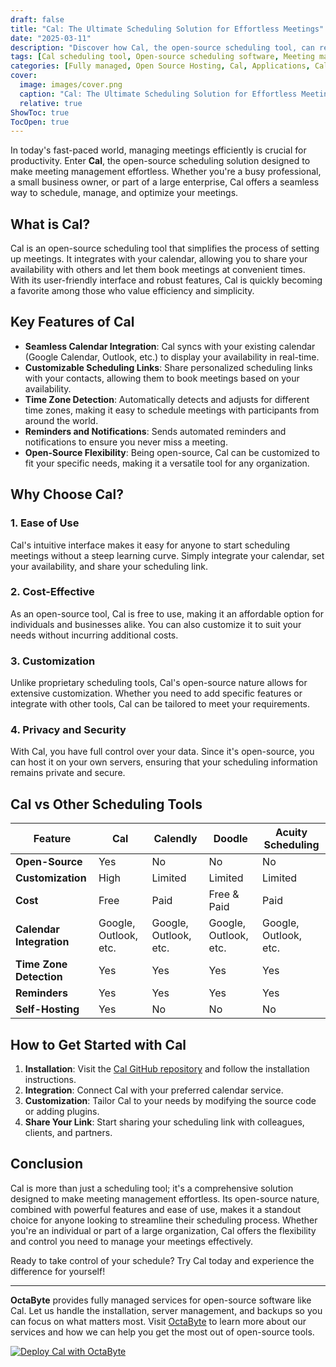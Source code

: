 ```yaml
---
draft: false
title: "Cal: The Ultimate Scheduling Solution for Effortless Meetings"
date: "2025-03-11"
description: "Discover how Cal, the open-source scheduling tool, can revolutionize your meeting management. Learn about its features, benefits, and how it compares to other scheduling solutions. Perfect for businesses and individuals looking to streamline their scheduling process."
tags: [Cal scheduling tool, Open-source scheduling software, Meeting management, Cal vs other scheduling tools, Effortless meeting scheduling, Open-source Cal features, Best scheduling software, Cal open-source alternative]
categories: [Fully managed, Open Source Hosting, Cal, Applications, Calendar]
cover:
  image: images/cover.png
  caption: "Cal: The Ultimate Scheduling Solution for Effortless Meetings"
  relative: true
ShowToc: true
TocOpen: true
---
```



In today's fast-paced world, managing meetings efficiently is crucial for productivity. Enter **Cal**, the open-source scheduling solution designed to make meeting management effortless. Whether you're a busy professional, a small business owner, or part of a large enterprise, Cal offers a seamless way to schedule, manage, and optimize your meetings.

## What is Cal?

Cal is an open-source scheduling tool that simplifies the process of setting up meetings. It integrates with your calendar, allowing you to share your availability with others and let them book meetings at convenient times. With its user-friendly interface and robust features, Cal is quickly becoming a favorite among those who value efficiency and simplicity.

## Key Features of Cal

- **Seamless Calendar Integration**: Cal syncs with your existing calendar (Google Calendar, Outlook, etc.) to display your availability in real-time.
- **Customizable Scheduling Links**: Share personalized scheduling links with your contacts, allowing them to book meetings based on your availability.
- **Time Zone Detection**: Automatically detects and adjusts for different time zones, making it easy to schedule meetings with participants from around the world.
- **Reminders and Notifications**: Sends automated reminders and notifications to ensure you never miss a meeting.
- **Open-Source Flexibility**: Being open-source, Cal can be customized to fit your specific needs, making it a versatile tool for any organization.

## Why Choose Cal?

### 1. **Ease of Use**
Cal's intuitive interface makes it easy for anyone to start scheduling meetings without a steep learning curve. Simply integrate your calendar, set your availability, and share your scheduling link.

### 2. **Cost-Effective**
As an open-source tool, Cal is free to use, making it an affordable option for individuals and businesses alike. You can also customize it to suit your needs without incurring additional costs.

### 3. **Customization**
Unlike proprietary scheduling tools, Cal's open-source nature allows for extensive customization. Whether you need to add specific features or integrate with other tools, Cal can be tailored to meet your requirements.

### 4. **Privacy and Security**
With Cal, you have full control over your data. Since it's open-source, you can host it on your own servers, ensuring that your scheduling information remains private and secure.

## Cal vs Other Scheduling Tools

| Feature                | Cal                     | Calendly               | Doodle                 | Acuity Scheduling      |
|------------------------|-------------------------|------------------------|------------------------|------------------------|
| **Open-Source**        | Yes                    | No                    | No                    | No                    |
| **Customization**      | High                   | Limited               | Limited               | Limited               |
| **Cost**               | Free                   | Paid                  | Free & Paid           | Paid                  |
| **Calendar Integration** | Google, Outlook, etc. | Google, Outlook, etc. | Google, Outlook, etc. | Google, Outlook, etc. |
| **Time Zone Detection** | Yes                   | Yes                   | Yes                   | Yes                   |
| **Reminders**          | Yes                   | Yes                   | Yes                   | Yes                   |
| **Self-Hosting**       | Yes                   | No                    | No                    | No                    |

## How to Get Started with Cal

1. **Installation**: Visit the [Cal GitHub repository](https://github.com/your-repo-link) and follow the installation instructions.
2. **Integration**: Connect Cal with your preferred calendar service.
3. **Customization**: Tailor Cal to your needs by modifying the source code or adding plugins.
4. **Share Your Link**: Start sharing your scheduling link with colleagues, clients, and partners.

## Conclusion

Cal is more than just a scheduling tool; it's a comprehensive solution designed to make meeting management effortless. Its open-source nature, combined with powerful features and ease of use, makes it a standout choice for anyone looking to streamline their scheduling process. Whether you're an individual or part of a large organization, Cal offers the flexibility and control you need to manage your meetings effectively.

Ready to take control of your schedule? Try Cal today and experience the difference for yourself!

---

**OctaByte** provides fully managed services for open-source software like Cal. Let us handle the installation, server management, and backups so you can focus on what matters most. Visit [OctaByte](https://octabyte.io) to learn more about our services and how we can help you get the most out of open-source tools.

[![Deploy Cal with OctaByte](/images/deploy-on-octabyte.png)](https://octabyte.io/fully-managed-open-source-services/applications/calendar/cal)